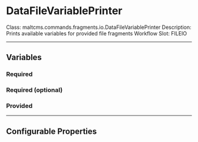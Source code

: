 <h1>DataFileVariablePrinter</h1>
Class: maltcms.commands.fragments.io.DataFileVariablePrinter
Description: Prints available variables for provided file fragments
Workflow Slot: FILEIO

---

<h2>Variables</h2>
<h3>Required</h3>

<h3>Required (optional)</h3>

<h3>Provided</h3>


---

<h2>Configurable Properties</h2>

